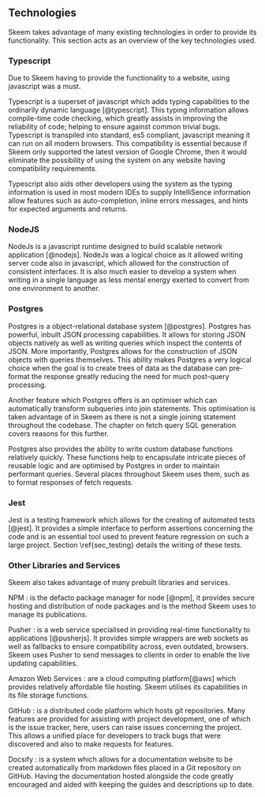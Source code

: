 ## Technologies

Skeem takes advantage of many existing technologies in order to provide its functionality. This section acts as an overview of the key technologies used.

### Typescript

Due to Skeem having to provide the functionality to a website, using javascript was a must.

Typescript is a superset of javascript which adds typing capabilities to the ordinarily dynamic language [@typescript]. This typing information allows compile-time code checking, which greatly assists in improving the reliability of code; helping to ensure against common trivial bugs. Typescript is transpiled into standard, es5 compliant, javascript meaning it can run on all modern browsers. This compatibility is essential because if Skeem only supported the latest version of Google Chrome, then it would eliminate the possibility of using the system on any website having compatibility requirements.

Typescript also aids other developers using the system as the typing information is used in most modern IDEs to supply IntelliSence information allow features such as auto-completion, inline errors messages, and hints for expected arguments and returns.

### NodeJS

NodeJs is a javascript runtime designed to build scalable network application [@nodejs]. NodeJs was a logical choice as it allowed writing server code also in javascript, which allowed for the construction of consistent interfaces. It is also much easier to develop a system when writing in a single language as less mental energy exerted to convert from one environment to another.

### Postgres

Postgres is a object-relational database system [@postgres]. Postgres has powerful, inbuilt JSON processing capabilities. It allows for storing JSON objects natively as well as writing queries which inspect the contents of JSON. More importantly, Postgres allows for the construction of JSON objects with queries themselves. This ability makes Postgres a very logical choice when the goal is to create trees of data as the database can pre-format the response greatly reducing the need for much post-query processing.

Another feature which Postgres offers is an optimiser which can automatically transform subqueries into join statements. This optimisation is taken advantage of in Skeem as there is not a single joining statement throughout the codebase. The chapter on fetch query SQL generation covers reasons for this further.

Postgres also provides the ability to write custom database functions relatively quickly. These functions help to encapsulate intricate pieces of reusable logic and are optimised by Postgres in order to maintain performant queries. Several places throughout Skeem uses them, such as to format responses of fetch requests.

### Jest

Jest is a testing framework which allows for the creating of automated tests [@jest]. It provides a simple interface to perform assertions concerning the code and is an essential tool used to prevent feature regression on such a large project. Section \ref{sec_testing} details the writing of these tests.

### Other Libraries and Services

Skeem also takes advantage of many prebuilt libraries and services.

NPM
: is the defacto package manager for node [@npm], it provides secure hosting and distribution of node packages and is the method Skeem uses to manage its publications.

Pusher
: is a web service specialised in providing real-time functionality to applications [@pusherjs]. It provides simple wrappers are web sockets as well as fallbacks to ensure compatibility across, even outdated, browsers. Skeem uses Pusher to send messages to clients in order to enable the live updating capabilities.

Amazon Web Services
: are a cloud computing platform[@aws] which provides relatively affordable file hosting. Skeem utilises its capabilities in its file storage functions.

GitHub
: is a distributed code platform which hosts git repositories. Many features are provided for assisting with project development, one of which is the issue tracker, here, users can raise issues concerning the project. This allows a unified place for developers to track bugs that were discovered and also to make requests for features.

Docsify
: is a system which allows for a documentation website to be created automatically from markdown files placed in a Git repository on GitHub. Having the documentation hosted alongside the code greatly encouraged and aided with keeping the guides and descriptions up to date.
